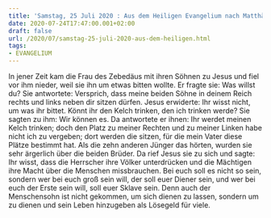 ```yaml
---
title: 'Samstag, 25 Juli 2020 : Aus dem Heiligen Evangelium nach Matthäus - Mt 20,20-28.'
date: 2020-07-24T17:47:00.001+02:00
draft: false
url: /2020/07/samstag-25-juli-2020-aus-dem-heiligen.html
tags: 
- EVANGELIUM
---
```


In jener Zeit kam die Frau des Zebedäus mit ihren Söhnen zu Jesus und fiel vor ihm nieder, weil sie ihn um etwas bitten wollte. Er fragte sie: Was willst du? Sie antwortete: Versprich, dass meine beiden Söhne in deinem Reich rechts und links neben dir sitzen dürfen. Jesus erwiderte: Ihr wisst nicht, um was ihr bittet. Könnt ihr den Kelch trinken, den ich trinken werde? Sie sagten zu ihm: Wir können es. Da antwortete er ihnen: Ihr werdet meinen Kelch trinken; doch den Platz zu meiner Rechten und zu meiner Linken habe nicht ich zu vergeben; dort werden die sitzen, für die mein Vater diese Plätze bestimmt hat. Als die zehn anderen Jünger das hörten, wurden sie sehr ärgerlich über die beiden Brüder. Da rief Jesus sie zu sich und sagte: Ihr wisst, dass die Herrscher ihre Völker unterdrücken und die Mächtigen ihre Macht über die Menschen missbrauchen. Bei euch soll es nicht so sein, sondern wer bei euch groß sein will, der soll euer Diener sein, und wer bei euch der Erste sein will, soll euer Sklave sein. Denn auch der Menschensohn ist nicht gekommen, um sich dienen zu lassen, sondern um zu dienen und sein Leben hinzugeben als Lösegeld für viele.